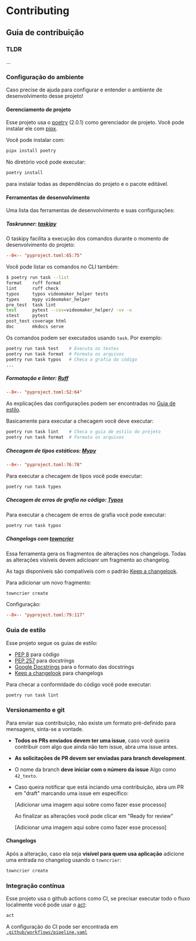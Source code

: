 # Contributing

## Guia de contribuição

### TLDR

...

### Configuração do ambiente

Caso precise de ajuda para configurar e entender o ambiente de desenvolvimento desse projeto!

#### Gerenciamento de projeto

Esse projeto usa o [poetry](https://python-poetry.org/) (2.0.1) como gerenciador de projeto. Você pode instalar ele com [pipx](https://pipx.pypa.io/latest/).

Você pode instalar com:

```bash
pipx install poetry
```

No diretório você pode executar:

```bash
poetry install
```

para instalar todas as dependências do projeto e o pacote editável.


#### Ferramentas de desenvolvimento

Uma lista das ferramentas de desenvolvimento e suas configurações:

##### Taskrunner: [taskipy](https://github.com/taskipy/taskipy)

O taskipy facilita a execução dos comandos durante o momento de desenvolvimento do projeto:

```toml title="pyproject.toml" linenums="65"
--8<-- "pyproject.toml:65:75"
```

Você pode listar os comandos no CLI também:

```bash
$ poetry run task --list
format    ruff format
lint      ruff check
typos     typos videomaker_helper tests
types     mypy videomaker_helper
pre_test  task lint
test      pytest --cov=videomaker_helper/ -vv -x
stest     pytest
post_test coverage html
doc       mkdocs serve
```

Os comandos podem ser executados usando `task`. Por exemplo:

```bash
poetry run task test    # Executa os testes
poetry run task format  # Formata os arquivos
poetry run task typos   # Checa a grafia do código
...
```

##### Formatação e linter: [Ruff](https://docs.astral.sh/ruff/)

```toml title="pyproject.toml" linenums="52"
--8<-- "pyproject.toml:52:64"
```

As explicações das configurações podem ser encontradas no [Guia de estilo](#guia-de-estilo).

Basicamente para executar a checagem você deve executar:

```bash
poetry run task lint    # Checa o guia de estilo do projeto
poetry run task format  # Formata os arquivos
```


##### Checagem de tipos estáticos: [Mypy](https://mypy.readthedocs.io/)

```toml title="pyproject.toml" linenums="76"
--8<-- "pyproject.toml:76:78"
```

Para executar a checagem de tipos você pode executar:

```bash
poetry run task types
```

##### Checagem de erros de grafia no código: [Typos](https://pypi.org/project/typos/)






Para executar a checagem de erros de grafia você pode executar:

```bash
poetry run task typos
```

##### Changelogs com [towncrier](https://towncrier.readthedocs.io/en/stable/)

Essa ferramenta gera os fragmentos de alterações nos changelogs. Todas as alterações visíveis devem adicioanr um fragmento ao changelog.

As tags disponíveis são compatíveis com o padrão [Keep a changelook](https://keepachangelog.com/pt-BR/1.1.0/).

Para adicionar um novo fragmento:

```bash
towncrier create
```

Configuração:
```toml title="pyproject.toml" linenums="79"
--8<-- "pyproject.toml:79:117"
```

### Guia de estilo

Esse projeto segue os guias de estilo:

- [PEP 8](https://peps.python.org/pep-0008/) para código
- [PEP 257](https://peps.python.org/pep-0257/) para docstrings
- [Google Docstrings](https://google.github.io/styleguide/pyguide.html#38-comments-and-docstrings) para o formato das docstrings
- [Keep a changelook](https://keepachangelog.com/pt-BR/1.1.0/) para changelogs

Para checar a conformidade do código você pode executar:

```bash
poetry run task lint
```


### Versionamento e git

Para enviar sua contribuição, não existe um formato pré-definido para mensagens, sinta-se a vontade.

- **Todos os PRs enviados devem ter uma issue**, caso você queira contribuir com algo que ainda não tem issue, abra uma issue antes.
- **As solicitações de PR devem ser enviadas para branch development**.
- O nome da branch **deve iniciar com o número da issue**
	 Algo como `42_texto`.
- Caso queira notificar que está inciando uma contribuição, abra um PR em "draft" marcando uma issue em específico:

	[Adicionar uma imagem aqui sobre como fazer esse processo]

	Ao finalizar as alterações você pode clicar em "Ready for review"

	[Adicionar uma imagem aqui sobre como fazer esse processo]

#### Changelogs

Após a alteração, caso ela seja **visível para quem usa aplicação** adicione uma entrada no changelog usando o `towncrier`:

```bash
towncrier create
```

### Integração contínua

Esse projeto usa o github actions como CI, se precisar executar todo o fluxo localmente você pode usar o [act](https://github.com/nektos/act):

```bash
act
```

A configuração do CI pode ser encontrada em [`.github/workflows/pipeline.yaml`](https://github.com/dunossauro/videomaker-helper/blob/main/.github/workflows/pipeline.yaml)
